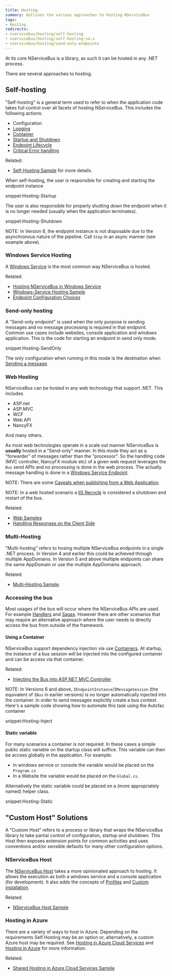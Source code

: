 ```yaml
---
title: Hosting
summary: Outlines the various approaches to hosting NServiceBus
tags:
- Hosting
redirects:
- nservicebus/hosting/self-hosting
- nservicebus/hosting/self-hosting-v4.x
- nservicebus/hosting/send-only-endpoints
---
```


At its core NServiceBus is a library, as such it can be hosted in any .NET process.

There are several approaches to hosting.


## Self-hosting

"Self-hosting" is a general term used to refer to when the application code takes full control over all facets of hosting NServiceBus. This includes the following actions:

 * Configuration
 * [Logging](/nservicebus/logging)
 * [Container](/nservicebus/containers/)
 * [Startup and Shutdown](/samples/startup-shutdown-sequence/)
 * [Endpoint Lifecycle](/nservicebus/lifecycle/)
 * [Critical Error handling](critical-errors.md)

Related:

 * [Self-Hosting Sample](/samples/hosting/self-hosting/) for more details.

When self-hosting, the user is responsible for creating and starting the endpoint instance

snippet:Hosting-Startup

The user is also responsible for properly shutting down the endpoint when it is no longer needed (usually when the application terminates).

snippet:Hosting-Shutdown

NOTE: In Version 6, the endpoint instance is not disposable due to the asynchronous nature of the pipeline. Call `Stop` in an async manner (see example above).


### Windows Service Hosting

A [Windows Service](https://msdn.microsoft.com/en-us/library/d56de412.aspx) is the most common way NServiceBus is hosted.

Related:

 * [Hosting NServiceBus in Windows Service](windows-service.md)
 * [Windows-Service Hosting Sample](/samples/hosting/windows-service/)
 * [Endpoint Configuration Choices](/samples/endpoint-configuration/)


### Send-only hosting

A "Send-only endpoint" is used when the only purpose is sending messages and no message processing is required in that endpoint. Common use cases include websites, console application and windows application. This is the code for starting an endpoint in send only mode.

snippet:Hosting-SendOnly

The only configuration when running in this mode is the destination when [Sending a message](/nservicebus/messaging/send-a-message.md).


### Web Hosting

NServiceBus can be hosted in any web technology that support .NET. This includes

 * ASP.net
 * ASP.MVC
 * WCF
 * Web API
 * NancyFX

And many others.

As most web technologies operate in a scale out manner NServiceBus is **usually** hosted in a "Send-only" manner. In this mode they act as a "forwarder" of messages rather than the "processor". So the handling code (MVC controller, NancyFX module etc) of a given web request leverages the `Bus` send APIs and no processing is done in the web process. The actually message handling is done in a [Windows Service Endpoint](windows-service.md).

NOTE: There are some [Caveats when publishing from a Web Application](publishing-from-web-applications.md).

NOTE: In a web hosted scenario a [IIS Recycle](https://msdn.microsoft.com/en-us/library/ms525803.aspx) is considered a shutdown and restart of the bus.

Related:

 * [Web Samples](/samples/web/)
 * [Handling Responses on the Client Side](/nservicebus/messaging/handling-responses-on-the-client-side.md)


### Multi-Hosting

"Multi-hosting" refers to hosing multiple NServiceBus endpoints in a single .NET process. In Version 4 and earlier this could be achieved through multiple AppDomains. In Version 5 and above multiple endpoints can share the same AppDomain or use the multiple AppDomains approach.

Related:

 * [Multi-Hosting Sample](/samples/hosting/multi-hosting/).


### Accessing the bus

Most usages of the bus will occur where the NServiceBus APIs are used. For example [Handlers](/nservicebus/handlers/) and [Sagas](/nservicebus/sagas/). However there are other scenarios that may require an alternative approach where the user needs to directly access the bus from outside of the framework.


#### Using a Container

NServiceBus support dependency injection via use [Containers](/nservicebus/containers/). At startup, the instance of a bus session will be injected into the configured container and can be access via that container.

Related:

 * [Injecting the Bus into ASP.NET MVC Controller](/samples/web/asp-mvc-injecting-bus/)


NOTE: In Versions 6 and above, `IEndpointInstance`/`IMessageSession` (the equivalent of `IBus` in earlier versions) is no longer automatically injected into the container. In order to send messages explicitly create a bus context. Here's a sample code showing how to automate this task using the Autofac container

snippet:Hosting-Inject


#### Static variable

For many scenarios a container is not required. In these cases a simple public static variable on the startup class will suffice. This variable can then be access globally in the application. For example:

 * In windows service or console the variable would be placed on the `Program.cs`
 * In a Website the variable would be placed on the `Global.cs`.

Alternatively the static variable could be placed on a (more appropriately named) helper class.

snippet:Hosting-Static


## "Custom Host" Solutions

A "Custom Host" refers to a process or library that wraps the NServiceBus library to take partial control of configuration, startup and shutdown. This Host then exposes extension points for common activities and uses conventions and/or sensible defaults for many other configuration options.


### NServiceBus Host

The [NServiceBus Host](/nservicebus/hosting/nservicebus-host/) takes a more opinionated approach to hosting. It allows the execution as both a windows service and a console application (for development). It also adds the concepts of [Profiles](/nservicebus/hosting/nservicebus-host/profiles.md) and [Custom installation](/nservicebus/hosting/nservicebus-host/#installation).

Related:

 * [NServiceBus Host Sample](/samples/hosting/nservicebus-host/)


### Hosting in Azure

There are a variety of ways to host in Azure. Depending on the requirements Self Hosting may be an option or, alternatively, a custom Azure host may be required. See [Hosting in Azure Cloud Services](/nservicebus/hosting/cloud-services-host/) and [Hosting in Azure](/nservicebus/hosting/cloud-services-host/hosting-options.md) for more information.

Related:

 * [Shared Hosting in Azure Cloud Services Sample](/samples/azure/shared-host/)